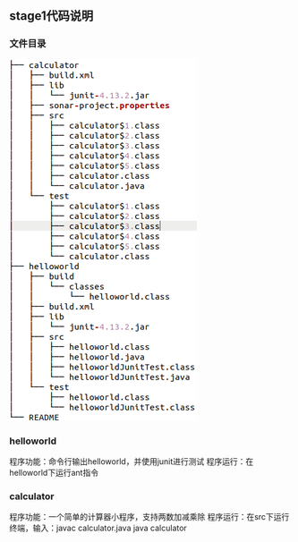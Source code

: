 ## stage1代码说明
### 文件目录
![avatar](filestruct.png)


### helloworld
程序功能：命令行输出helloworld，并使用junit进行测试
程序运行：在helloworld下运行ant指令
### calculator
程序功能：一个简单的计算器小程序，支持两数加减乘除
程序运行：在src下运行终端，输入：javac calculator.java java calculator
